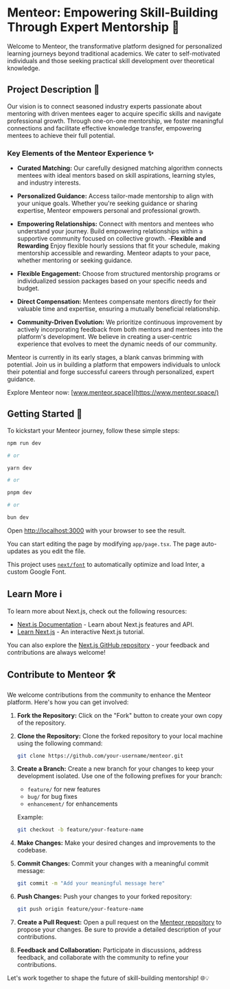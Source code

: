
# Menteor: Empowering Skill-Building Through Expert Mentorship 🚀

Welcome to Menteor, the transformative platform designed for personalized learning journeys beyond traditional academics. We cater to self-motivated individuals and those seeking practical skill development over theoretical knowledge.

## Project Description 🌟

Our vision is to connect seasoned industry experts passionate about mentoring with driven mentees eager to acquire specific skills and navigate professional growth. Through one-on-one mentorship, we foster meaningful connections and facilitate effective knowledge transfer, empowering mentees to achieve their full potential.

### Key Elements of the Menteor Experience ✨

- **Curated Matching:** Our carefully designed matching algorithm connects mentees with ideal mentors based on skill aspirations, learning styles, and industry interests.
-  **Personalized Guidance:** Access tailor-made mentorship to align with your unique goals. Whether you're seeking guidance or sharing expertise, Menteor empowers personal and professional growth.
- **Empowering Relationships:** Connect with mentors and mentees who understand your journey. Build empowering relationships within a supportive community focused on collective growth.
-**Flexible and Rewarding**  Enjoy flexible hourly sessions that fit your schedule, making mentorship accessible and rewarding. Menteor adapts to your pace, whether mentoring or seeking guidance.

- **Flexible Engagement:** Choose from structured mentorship programs or individualized session packages based on your specific needs and budget.

- **Direct Compensation:** Mentees compensate mentors directly for their valuable time and expertise, ensuring a mutually beneficial relationship.

- **Community-Driven Evolution:** We prioritize continuous improvement by actively incorporating feedback from both mentors and mentees into the platform's development. We believe in creating a user-centric experience that evolves to meet the dynamic needs of our community.

Menteor is currently in its early stages, a blank canvas brimming with potential. Join us in building a platform that empowers individuals to unlock their potential and forge successful careers through personalized, expert guidance.

Explore Menteor now: [www.menteor.space](https://www.menteor.space/)

## Getting Started 🚀

To kickstart your Menteor journey, follow these simple steps:

```bash
npm run dev

# or

yarn dev

# or

pnpm dev

# or

bun dev
```

Open [http://localhost:3000](http://localhost:3000) with your browser to see the result.

You can start editing the page by modifying `app/page.tsx`. The page auto-updates as you edit the file.

This project uses [`next/font`](https://nextjs.org/docs/basic-features/font-optimization) to automatically optimize and load Inter, a custom Google Font.

## Learn More ℹ️

To learn more about Next.js, check out the following resources:

- [Next.js Documentation](https://nextjs.org/docs) - Learn about Next.js features and API.
- [Learn Next.js](https://nextjs.org/learn) - An interactive Next.js tutorial.

You can also explore the [Next.js GitHub repository](https://github.com/vercel/next.js/) - your feedback and contributions are always welcome!

## Contribute to Menteor 🛠️

We welcome contributions from the community to enhance the Menteor platform. Here's how you can get involved:

1. **Fork the Repository:** Click on the "Fork" button to create your own copy of the repository.

2. **Clone the Repository:** Clone the forked repository to your local machine using the following command:
    ```bash
    git clone https://github.com/your-username/menteor.git
    ```

3. **Create a Branch:** Create a new branch for your changes to keep your development isolated. Use one of the following prefixes for your branch:
    - `feature/` for new features
    - `bug/` for bug fixes
    - `enhancement/` for enhancements

    Example:
    ```bash
    git checkout -b feature/your-feature-name
    ```

4. **Make Changes:** Make your desired changes and improvements to the codebase.

5. **Commit Changes:** Commit your changes with a meaningful commit message:
    ```bash
    git commit -m "Add your meaningful message here"
    ```

6. **Push Changes:** Push your changes to your forked repository:
    ```bash
    git push origin feature/your-feature-name
    ```

7. **Create a Pull Request:** Open a pull request on the [Menteor repository](https://github.com/menteor/menteor) to propose your changes. Be sure to provide a detailed description of your contributions.

8. **Feedback and Collaboration:** Participate in discussions, address feedback, and collaborate with the community to refine your contributions.

Let's work together to shape the future of skill-building mentorship! 🌐💡
